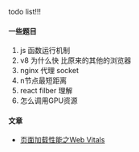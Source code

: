 todo list!!!

#### 一些题目

1. js 函数运行机制
2. v8 为什么快 比原来的其他的浏览器
3. nginx 代理 socket
4. n节点最短距离
5. react filber 理解
6. 怎么调用GPU资源

#### 文章

* [页面加载性能之Web Vitals](https://juejin.cn/post/6856768621138919432) 
